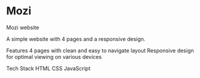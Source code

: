 # Mozi
Mozi website 

A simple website with 4 pages and a responsive design.

Features
4 pages with clean and easy to navigate layout
Responsive design for optimal viewing on various devices

Tech Stack
HTML
CSS
JavaScript

